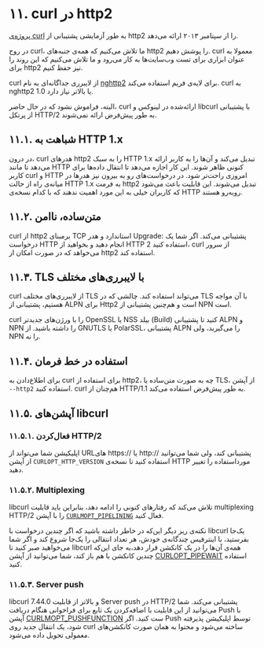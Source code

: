 # ۱۱. curl در http2

[پروژه‌ی curl](https://curl.haxx.se/) به طور آزمایشی پشتیبانی از http2 را از سپتامبر ۲۰۱۳ ارائه می‌دهد.

در روح curl، ما تلاش می‌کنیم که همه‌ی جنبه‌های http2 را پوشش دهیم. curl معمولا به عنوان ابزاری برای تست وب‌سایت‌ها به کار می‌رود و ما تلاش می‌کنیم که این روند را برای http2 نیز حفظ کنیم.

curl از لایبرری جدا‌گانه‌ای به نام [nghttp2](https://nghttp2.org/) برای لایه‌ی فریم استفاده می‌کند. curl به nghttp2 1.0 یا بالاتر نیاز دارد.

البته، فراموش نشود که در حال حاضر، curl ارائه‌شده در لینوکس و libcurl با پشتیبانی از پرتکل HTTP/2 به طور پیش‌فرض ارائه نمی‌شوند.

## ۱۱.۱. شباهت به HTTP 1.x

در درون، curl هدرهای http2 را به سبک HTTP 1.x تبدیل می‌کند و آن‌ها را به کاربر ارائه می‌دهد تا مانند HTTP کنونی ظاهر شوند. این کار اجازه می‌دهد تا انتقال داده‌ها برای کاربر curl و HTTP امروزی راحت‌تر شود. در درخواست‌های رو به بیرون نیز هدرها در میانه‌ی راه از حالت HTTP 1.x به فرمت http2 تبدیل می‌شوند. این قابلیت باعث می‌شود که کاربران خیلی به این مورد اهمیت ندهند که با کدام نسخه‌ی HTTP رو‌به‌رو هستند.

## ۱۱.۲. متن‌ساده، ناامن

curl از http2 برمبنای TCP استاندارد و هدر Upgrade: پشتیبانی می‌کند. اگر شما یک درخواست HTTP انجام دهید و بخواهید از HTTP 2 استفاده کنید، curl از سرور می‌خواهد که در صورت امکان از http2 استفاده کند.

## ۱۱.۳. TLS با لایبرری‌های مختلف

curl از لایبرری‌های مختلف TLS می‌تواند استفاده کند. چالشی که در TLS با آن مواجه هستیم، پشتیبانی از ALPN برای Http2 است و هم‌چنین پشتیبانی از NPN است.

curl را با ورژن‌های جدیدتر OpenSSL یا NSS بیلد \(Build\) کنید تا پشتیبانی ALPN و NPN را داشته باشید. از GNUTLS یا PolarSSL، پشتیبانی ALPN را می‌گیرید، ولی NPN را نه.

## ۱۱.۴. استفاده در خط فرمان

برای اطلاع‌دادن به curl برای استفاده از http2، چه به صورت متن‌ساده یا TLS، از آپشن `--http2` استفاده کنید. curl هم‌چنان از HTTP/1.1 به طور پیش‌فرض استفاده می‌کند.

## ۱۱.۵. آپشن‌های libcurl

### ۱۱.۵.۱. فعال‌کردن HTTP/2

اپلیکیشن شما می‌تواند از URLهای https:// یا http:// پشتیبانی کند، ولی شما می‌توانید از آپشن `CURLOPT_HTTP_VERSION` استفاده کنید تا نسخه‌ی HTTP مورداستفاده را تغییر دهید.

### ۱۱.۵.۲. Multiplexing

libcurl تلاش می‌کند که رفتارهای کنونی را ادامه دهد، بنابراین باید قابلیت multiplexing HTTP/2 را با آپشن [`CURLMOPT_PIPELINING`](https://curl.haxx.se/libcurl/c/CURLMOPT_PIPELINING.html) فعال کنید.

نکته‌ی ریز دیگر این‌که در خاطر داشته باشید که اگر چندین درخواست با libcurl یک‌جا بفرستید، با اینترفیس چندگانه‌ی خودش، هر تعداد انتقالی را یک‌جا شروع کند و اگر شما می‌خواهید صبر کنید تا libcurl همه‌ی آن‌ها را در یک کانکشن قرار دهد،‌به جای این‌که چندین کانکشن با هم باز کند، شما می‌توانید از آپشن [CURLOPT\_PIPEWAIT](https://curl.haxx.se/libcurl/c/CURLOPT_PIPEWAIT.html) استفاده کنید.

### ۱۱.۵.۳. Server push

libcurl 7.44.0 و بالاتر از قابلیت Server push در HTTP/2 پشتیبانی می‌کند. شما می‌توانید از این قابلیت با اضافه‌کردن یک تابع برای فراخوانی هنگام دریافت Push با آپشن [CURLMOPT\_PUSHFUNCTION](https://curl.haxx.se/libcurl/c/CURLMOPT_PUSHFUNCTION.html) ست کنید. اگر Push توسط اپلیکیشن پذیرفته شود، یک انتقال جدید روی curl ساخته می‌شود و محتوا به همان صورت کانکشن‌های معمولی تحویل داده می‌شود.

